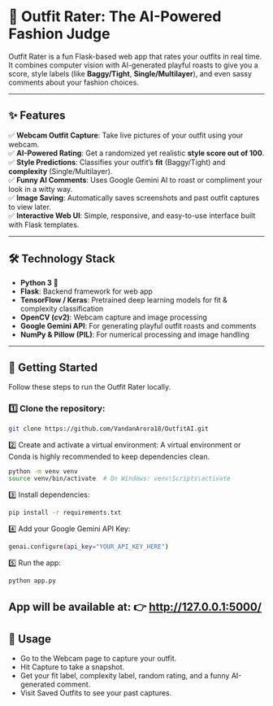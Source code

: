 # 🧥 Outfit Rater: The AI-Powered Fashion Judge  

Outfit Rater is a fun Flask-based web app that rates your outfits in real time.  
It combines computer vision with AI-generated playful roasts to give you a score, style labels (like **Baggy/Tight**, **Single/Multilayer**), and even sassy comments about your fashion choices.  

---

## ✨ Features
✅ **Webcam Outfit Capture**: Take live pictures of your outfit using your webcam.  
✅ **AI-Powered Rating**: Get a randomized yet realistic **style score out of 100**.  
✅ **Style Predictions**: Classifies your outfit’s **fit** (Baggy/Tight) and **complexity** (Single/Multilayer).  
✅ **Funny AI Comments**: Uses Google Gemini AI to roast or compliment your look in a witty way.  
✅ **Image Saving**: Automatically saves screenshots and past outfit captures to view later.  
✅ **Interactive Web UI**: Simple, responsive, and easy-to-use interface built with Flask templates.  

---

## 🛠️ Technology Stack
- **Python 3 🐍**  
- **Flask**: Backend framework for web app  
- **TensorFlow / Keras**: Pretrained deep learning models for fit & complexity classification  
- **OpenCV (cv2)**: Webcam capture and image processing  
- **Google Gemini API**: For generating playful outfit roasts and comments  
- **NumPy & Pillow (PIL)**: For numerical processing and image handling  

---

## 🚀 Getting Started
Follow these steps to run the Outfit Rater locally.

### 1️⃣ Clone the repository:
```bash
git clone https://github.com/VandanArora18/OutfitAI.git
```
2️⃣ Create and activate a virtual environment:
A virtual environment or Conda is highly recommended to keep dependencies clean.

```bash
python -m venv venv
source venv/bin/activate  # On Windows: venv\Scripts\activate
```
3️⃣ Install dependencies:
```bash
pip install -r requirements.txt
```
4️⃣ Add your Google Gemini API Key:
```bash
genai.configure(api_key="YOUR_API_KEY_HERE")
```
5️⃣ Run the app:
```bash
python app.py
```
App will be available at:
👉 http://127.0.0.1:5000/
---

## 🎥 Usage
- Go to the Webcam page to capture your outfit.
- Hit Capture to take a snapshot.  
- Get your fit label, complexity label, random rating, and a funny AI-generated comment.  
- Visit Saved Outfits to see your past captures.






